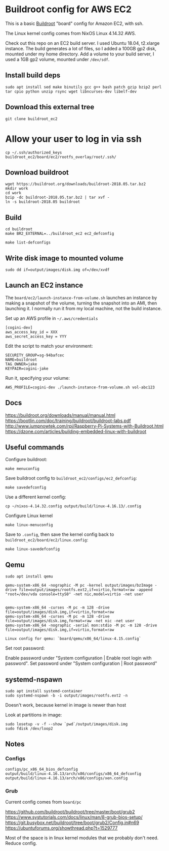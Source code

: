 
# Buildroot config for AWS EC2

This is a basic [Buildroot](https://buildroot.org/) "board" config for
Amazon EC2, with ssh. 

The Linux kernel config comes from NixOS Linux 4.14.32 AWS.

Check out this repo on an EC2 build server. I used Ubuntu 18.04, t2.xlarge
instance. The build generates a lot of files, so I added a 100GB gp2 disk,
mounted under my home directory. Add a volume to your build server, I used
a 1GB gp2 volume, mounted under `/dev/sdf`.

## Install build deps

```shell
sudo apt install sed make binutils gcc g++ bash patch gzip bzip2 perl tar cpio python unzip rsync wget libncurses-dev libelf-dev
```

## Download this external tree

```shell
git clone buildroot_ec2
```

# Allow your user to log in via ssh

```shell
cp ~/.ssh/authorized_keys buildroot_ec2/board/ec2/rootfs_overlay/root/.ssh/
```

## Download buildroot

```shell
wget https://buildroot.org/downloads/buildroot-2018.05.tar.bz2
mkdir work
cd work
bzip -dc buildroot-2018.05.tar.bz2 | tar xvf -
ln -s buildroot-2018.05 buildroot
```

## Build

```shell
cd buildroot
make BR2_EXTERNAL=../buildroot_ec2 ec2_defconfig
```

    make list-defconfigs

## Write disk image to mounted volume

```shell
sudo dd if=output/images/disk.img of=/dev/xvdf
```

## Launch an EC2 instance

The `board/ec2/launch-instance-from-volume.sh` launches an instance
by making a snapshot of the volume, turning the snapshot into an AMI,
then launching it. I normally run it from my local machine, not the build
instance. 

Set up an AWS profile in `~/.aws/credentials`

    [cogini-dev]
    aws_access_key_id = XXX
    aws_secret_access_key = YYY

Edit the script to match your environment:

    SECURITY_GROUP=sg-94bafcec
    NAME=buildroot
    TAG_OWNER=jake
    KEYPAIR=cogini-jake

Run it, specifying your volume:

```shell
AWS_PROFILE=cogini-dev ./launch-instance-from-volume.sh vol-abc123
```

## Docs

https://buildroot.org/downloads/manual/manual.html
https://bootlin.com/doc/training/buildroot/buildroot-labs.pdf
http://www.jumpnowtek.com/rpi/Raspberry-Pi-Systems-with-Buildroot.html
https://dzone.com/articles/building-embedded-linux-with-buildroot

## Useful commands

Configure buildroot:

    make menuconfig

Save buildroot config to `buildroot_ec2/configs/ec2_defconfig`:

    make savedefconfig

Use a different kernel config:

    cp ~/nixos-4.14.32.config output/build/linux-4.16.13/.config

Configure Linux kernel

    make linux-menuconfig

Save to `.config`, then save the kernel config back to `buildroot_ec2/board/ec2/linux.config`:

    make linux-savedefconfig

## Qemu

    sudo apt install qemu

    qemu-system-x86_64 -nographic -M pc -kernel output/images/bzImage -drive file=output/images/rootfs.ext2,if=virtio,format=raw -append "root=/dev/vda console=ttyS0" -net nic,model=virtio -net user


    qemu-system-x86_64 -curses -M pc -m 128 -drive file=output/images/disk.img,if=virtio,format=raw
    qemu-system-x86_64 -curses -M pc -m 128 -drive file=output/images/disk.img,format=raw -net nic -net user
    qemu-system-x86_64 -nographic -serial mon:stdio -M pc -m 128 -drive file=output/images/disk.img,if=virtio,format=raw

    Linux config for qemu: `board/qemu/x86_64/linux-4.15.config`

Set root password:

Enable password under "System configuration | Enable root login with password".
Set password under "System configuration | Root password"

## systemd-nspawn

    sudo apt install systemd-container
    sudo systemd-nspawn -b -i output/images/rootfs.ext2 -n

Doesn't work, because kernel in image is newer than host

Look at partitions in image:

    sudo losetup -v -f --show `pwd`/output/images/disk.img
    sudo fdisk /dev/loop2

## Notes

### Configs

    configs/pc_x86_64_bios_defconfig
    output/build/linux-4.16.13/arch/x86/configs/x86_64_defconfig
    output/build/linux-4.16.13/arch/x86/configs/xen.config

### Grub

Current config comes from `board/pc`

https://github.com/buildroot/buildroot/tree/master/boot/grub2
https://www.systutorials.com/docs/linux/man/8-grub-bios-setup/
https://git.busybox.net/buildroot/tree/boot/grub2/Config.in#n69
https://ubuntuforums.org/showthread.php?t=1529777

Most of the space is in linux kernel modules that we probably don't need.
Reduce config.
